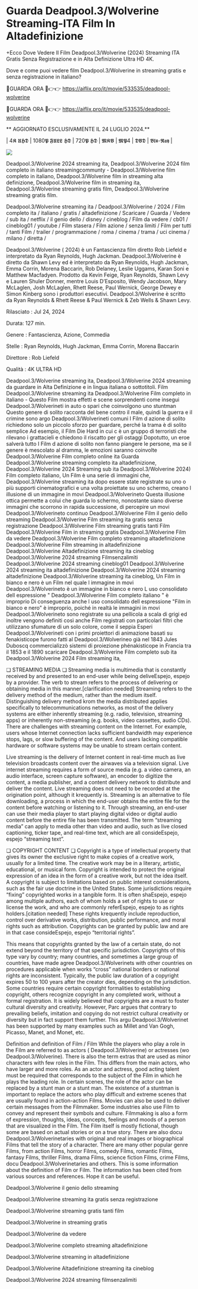 # Guarda Deadpool.3/Wolverine Streaming-ITA Film In Altadefinizione 

+Ecco Dove Vedere Il Film Deadpool.3/Wolverine (2024) Streaming ITA Gratis Senza Registrazione e in Alta Definizione Ultra HD 4K.

Dove e come puoi vedere film Deadpool.3/Wolverine in streaming gratis e senza registrazione in italiano?

🔴GUARDA ORA 🔴👉👉 https://aiflix.pro/it/movie/533535/deadpool-wolverine

🔴GUARDA ORA 🔴👉👉 https://aiflix.pro/it/movie/533535/deadpool-wolverine

** AGGIORNATO ESCLUSIVAMENTE IL 24 LUGLIO 2024.**

| 4𝕶 𝖀𝕳𝕯 | 1080𝕻 𝕱𝖀𝕷𝕷 𝕳𝕯 | 720𝕻 𝕳𝕯 | 𝕸𝕶𝖁 | 𝕸𝕻4 | 𝕯𝖁𝕯 | 𝕭𝖑𝖚-𝕽𝖆𝖞 |

<p dir="auto"><a href="https://aiflix.pro/it/movie/533535/deadpool-wolverine" rel="nofollow"><img src="https://camo.githubusercontent.com/917e6ed5c302499242165dcc02bdbce85c075fd21b35918eb9c0b771855261b8/68747470733a2f2f7374617469632e7769787374617469632e636f6d2f6d656469612f6232343966395f61646163386637306662336634356238383639313639366337376465313866337e6d76322e676966" style="max-width: 100%;"></a>
      <span>
        <a href="https://aiflix.pro/it/movie/533535/deadpool-wolverine" rel="nofollow">
</a></span></p>

Deadpool.3/Wolverine 2024 streaming ita, Deadpool.3/Wolverine 2024 film completo in italiano streamingcommunty - Deadpool.3/Wolverine film completo in italiano, Deadpool.3/Wolverine film in streaming alta definizione, Deadpool.3/Wolverine film in streaming ita, Deadpool.3/Wolverine streaming gratis film, Deadpool.3/Wolverine streaming gratis film.

Deadpool.3/Wolverine streaming ita / Deadpool.3/Wolverine / 2024 / Film completo ita / italiano / gratis / altadefinizione / Scaricare / Guarda / Vedere / sub ita / netflix / il genio dello / disney / cineblog / Film da vedere / cb01 / cineblog01 / youtube / Film stasera / Film azione / senza limiti / Film per tutti / tanti Film / trailer / programmazione / roma / cinema / trama / uci cinema / milano / diretta /

Deadpool.3/Wolverine ( 2024) è un Fantascienza film diretto Rob Liefeld e interpretato da Ryan Reynolds, Hugh Jackman. Deadpool.3/Wolverine è diretto da Shawn Levy ed è interpretato da Ryan Reynolds, Hugh Jackman, Emma Corrin, Morena Baccarin, Rob Delaney, Leslie Uggams, Karan Soni e Matthew Macfadyen. Prodotto da Kevin Feige, Ryan Reynolds, Shawn Levy e Lauren Shuler Donner, mentre Louis D’Esposito, Wendy Jacobson, Mary McLaglen, Josh McLaglen, Rhett Reese, Paul Wernick, George Dewey e Simon Kinberg sono i produttori esecutivi. Deadpool.3/Wolverine è scritto da Ryan Reynolds & Rhett Reese & Paul Wernick & Zeb Wells & Shawn Levy.

Rilasciato : Jul 24, 2024

Durata: 127 min.

Genere : Fantascienza, Azione, Commedia

Stelle : Ryan Reynolds, Hugh Jackman, Emma Corrin, Morena Baccarin

Direttore : Rob Liefeld

Qualità : 4K ULTRA HD

Deadpool.3/Wolverine streaming ita, Deadpool.3/Wolverine 2024 streaming da guardare in Alta Definizione e in lingua italiana o sottotitoli. Film Deadpool.3/Wolverine streaming ita Deadpool.3/Wolverine Film completo in italiano - Questo Film mostra effetti e scene sorprendenti come insegui Deadpool.3/Wolverineti in auto o spari che coinvolgono uno stuntman Questo genere di solito racconta del bene contro il male, quindi la guerra e il crimine sono argo Deadpool.3/Wolverineti comuni I Film d azione di solito richiedono solo un piccolo sforzo per guardare, perché la trama è di solito semplice Ad esempio, il Film Die Hard in cui c è un gruppo di terroristi che rilevano i grattacieli e chiedono il riscatto per gli ostaggi Dopotutto, un eroe salverà tutto I Film d azione di solito non fanno piangere le persone, ma se il genere è mescolato al dramma, le emozioni saranno coinvolte Deadpool.3/Wolverine Film completo online ita Guarda Deadpool.3/Wolverine streaming completo ita altadefinizione, Deadpool.3/Wolverine 2024 Streaming sub ita Deadpool.3/Wolverine 2024) Film completo italiano, Un Film è una serie di immagini che, Deadpool.3/Wolverine streaming ita dopo essere state registrate su uno o più supporti cinematografici e una volta proiettate su uno schermo, creano l illusione di un immagine in movi Deadpool.3/Wolverineto Questa illusione ottica permette a colui che guarda lo schermo, nonostante siano diverse immagini che scorrono in rapida successione, di percepire un movi Deadpool.3/Wolverineto continuo Deadpool.3/Wolverine Film il genio dello streaming Deadpool.3/Wolverine Film streaming ita gratis senza registrazione Deadpool.3/Wolverine Film streaming gratis tanti Film Deadpool.3/Wolverine Film in streaming gratis Deadpool.3/Wolverine Film da vedere Deadpool.3/Wolverine Film completo streaming altadefinizione Deadpool.3/Wolverine Film streaming in altadefinizione Deadpool.3/Wolverine Altadefinizione streaming ita cineblog Deadpool.3/Wolverine 2024 streaming Filmsenzalimiti Deadpool.3/Wolverine 2024 streaming cineblog01 Deadpool.3/Wolverine 2024 streaming ita altadefinizione Deadpool.3/Wolverine 2024 streaming altadefinizione Deadpool.3/Wolverine streaming ita cineblog, Un Film in bianco e nero è un Film nel quale l immagine in movi Deadpool.3/Wolverineto è un immagine in bianco e nero L uso consolidato dell espressione " Deadpool.3/Wolverine Film completo italiano " è improprio Di conseguenza anche l uso consolidato dell espressione "Film in bianco e nero" è improprio, poiché in realtà le immagini in movi Deadpool.3/Wolverineto sono registrate su una pellicola a scala di grigi ed inoltre vengono definiti così anche Film registrati con particolari filtri che utilizzano sfumature di un solo colore, come il seppia Esperi Deadpool.3/Wolverineti con i primi proiettori di animazione basati su fenakisticope furono fatti al Deadpool.3/Wolverineo già nel 1843 Jules Duboscq commercializzò sistemi di proiezione phénakisticope in Francia tra il 1853 e il 1890 scaricare Deadpool.3/Wolverine Film completo sub ita Deadpool.3/Wolverine 2024 Film streaming ita,

❏ STREAMING MEDIA ❏ Streaming media is multimedia that is constantly received by and presented to an end-user while being deliveEspejo, espejo by a provider. The verb to stream refers to the process of delivering or obtaining media in this manner.[clarification needed] Streaming refers to the delivery method of the medium, rather than the medium itself. Distinguishing delivery method krom the media distributed applies specifically to telecommunications networks, as most of the delivery systems are either inherently streaming (e.g. radio, television, streaming apps) or inherently non-streaming (e.g. books, video cassettes, audio CDs). There are challenges with streaming content on the Internet. For example, users whose Internet connection lacks sufficient bandwidth may experience stops, lags, or slow buffering of the content. And users lacking compatible hardware or software systems may be unable to stream certain content.

Live streaming is the delivery of Internet content in real-time much as live television broadcasts content over the airwaves via a television signal. Live internet streaming requires a form of source media (e.g. a video camera, an audio interface, screen capture software), an encoder to digitize the content, a media publisher, and a content delivery network to distribute and deliver the content. Live streaming does not need to be recorded at the origination point, although it krequently is. Streaming is an alternative to file downloading, a process in which the end-user obtains the entire file for the content before watching or listening to it. Through streaming, an end-user can use their media player to start playing digital video or digital audio content before the entire file has been transmitted. The term “streaming media” can apply to media other than video and audio, such as live closed captioning, ticker tape, and real-time text, which are all consideEspejo, espejo “streaming text”.

❏ COPYRIGHT CONTENT ❏ Copyright is a type of intellectual property that gives its owner the exclusive right to make copies of a creative work, usually for a limited time. The creative work may be in a literary, artistic, educational, or musical form. Copyright is intended to protect the original expression of an idea in the form of a creative work, but not the idea itself. A copyright is subject to limitations based on public interest considerations, such as the fair use doctrine in the United States. Some jurisdictions require “fixing” copyrighted works in a tangible form. It is often shaEspejo, espejo among multiple authors, each of whom holds a set of rights to use or license the work, and who are commonly referEspejo, espejo to as rights holders.[citation needed] These rights krequently include reproduction, control over derivative works, distribution, public performance, and moral rights such as attribution. Copyrights can be granted by public law and are in that case consideEspejo, espejo “territorial rights”.

This means that copyrights granted by the law of a certain state, do not extend beyond the territory of that specific jurisdiction. Copyrights of this type vary by country; many countries, and sometimes a large group of countries, have made agree Deadpool.3/Wolverinets with other countries on procedures applicable when works “cross” national borders or national rights are inconsistent. Typically, the public law duration of a copyright expires 50 to 100 years after the creator dies, depending on the jurisdiction. Some countries require certain copyright formalities to establishing copyright, others recognize copyright in any completed work, without a formal registration. It is widely believed that copyrights are a must to foster cultural diversity and creativity. However, Parc argues that contrary to prevailing beliefs, imitation and copying do not restrict cultural creativity or diversity but in fact support them further. This argu Deadpool.3/Wolverinet has been supported by many examples such as Millet and Van Gogh, Picasso, Manet, and Monet, etc.

Definition and definition of Film / Film While the players who play a role in the Film are referred to as actors ( Deadpool.3/Wolverine) or actresses (wo Deadpool.3/Wolverine). There is also the term extras that are used as minor characters with few roles in the Film. This differs from the main actors, who have larger and more roles. As an actor and actress, good acting talent must be required that corresponds to the subject of the Film in which he plays the leading role. In certain scenes, the role of the actor can be replaced by a stunt man or a stunt man. The existence of a stuntman is important to replace the actors who play difficult and extreme scenes that are usually found in action-action Films. Movies can also be used to deliver certain messages from the Filmmaker. Some industries also use Film to convey and represent their symbols and culture. Filmmaking is also a form of expression, thoughts, ideas, concepts, feelings and moods of a person that are visualized in the Film. The Film itself is mostly fictional, though some are based on actual stories or on a true story. There are also docu Deadpool.3/Wolverinetaries with original and real images or biographical Films that tell the story of a character. There are many other popular genre Films, from action Films, horror Films, comedy Films, romantic Films, fantasy Films, thriller Films, drama Films, science fiction Films, crime Films, docu Deadpool.3/Wolverinetaries and others. This is some information about the definition of Film or Film. The information has been cited from various sources and references. Hope it can be useful.

Deadpool.3/Wolverine il genio dello streaming

Deadpool.3/Wolverine streaming ita gratis senza registrazione

Deadpool.3/Wolverine streaming gratis tanti film

Deadpool.3/Wolverine in streaming gratis

Deadpool.3/Wolverine da vedere

Deadpool.3/Wolverine completo streaming altadefinizione

Deadpool.3/Wolverine streaming in altadefinizione

Deadpool.3/Wolverine Altadefinizione streaming ita cineblog

Deadpool.3/Wolverine 2024 streaming filmsenzalimiti
